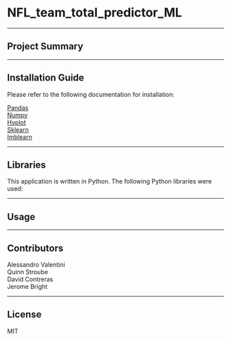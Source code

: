 # NFL_team_total_predictor_ML
---
## Project Summary


---
## Installation Guide
Please refer to the following documentation for installation:

[Pandas](https://pandas.pydata.org/docs/getting_started/index.html)<br/>
[Numpy](https://numpy.org/doc/)<br/>
[Hvplot](https://hvplot.holoviz.org/)<br/>
[Sklearn](https://scikit-learn.org/stable/install.html)<br/>
[Imblearn](https://imbalanced-learn.org/stable/install.html#getting-started)<br/>

---
## Libraries
This application is written in Python. The following Python libraries were used:



---
## Usage


---
## Contributors
Alessandro Valentini<br/>
Quinn Stroube<br/>
David Contreras<br/>
Jerome Bright

---
## License
MIT
